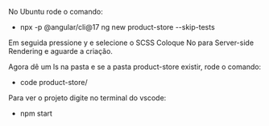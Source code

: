 No Ubuntu rode o comando:

- npx -p @angular/cli@17 ng new product-store --skip-tests

Em seguida pressione y e selecione o SCSS
Coloque No para Server-side Rendering e aguarde a criação.

Agora dê um ls na pasta e se a pasta product-store existir, rode o comando:

- code product-store/

Para ver o projeto digite no terminal do vscode:

- npm start
